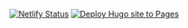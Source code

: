 [![Netlify Status](https://api.netlify.com/api/v1/badges/e143eb18-b933-4cc2-81a2-eac41c06ee1e/deploy-status)](https://app.netlify.com/sites/jayakrishnancn/deploys)
[![Deploy Hugo site to Pages](https://github.com/jayakrishnancn/jayakrishnancn.github.io/actions/workflows/hugo.yml/badge.svg)](https://github.com/jayakrishnancn/jayakrishnancn.github.io/actions/workflows/hugo.yml)
